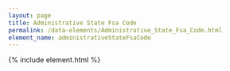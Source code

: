 ```yaml
---
layout: page
title: Administrative State Fsa Code
permalink: /data-elements/Administrative_State_Fsa_Code.html
element_name: administrativeStateFsaCode
---
```

{% include element.html %}